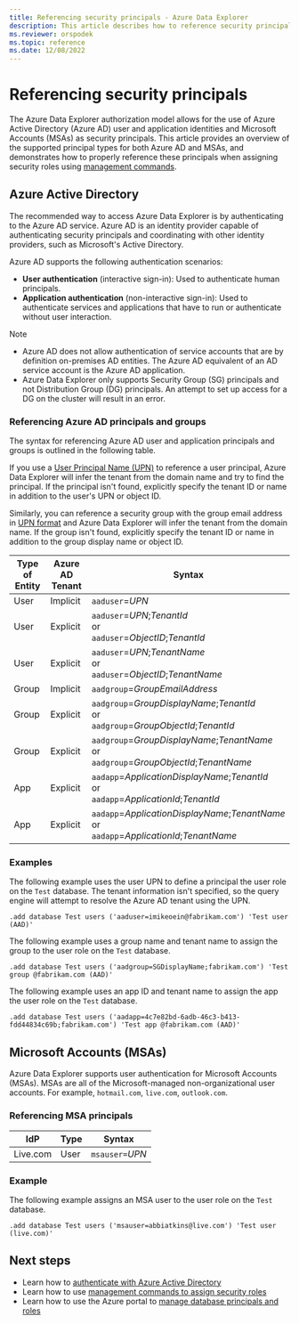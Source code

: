 ```yaml
---
title: Referencing security principals - Azure Data Explorer
description: This article describes how to reference security principals and identity providers in Azure Data Explorer.
ms.reviewer: orspodek
ms.topic: reference
ms.date: 12/08/2022
---
```

# Referencing security principals

The Azure Data Explorer authorization model allows for the use of Azure Active Directory (Azure AD) user and application identities and Microsoft Accounts (MSAs) as security principals. This article provides an overview of the supported principal types for both Azure AD and MSAs, and demonstrates how to properly reference these principals when assigning security roles using [management commands](../security-roles.md).

## Azure Active Directory

The recommended way to access Azure Data Explorer is by authenticating to the Azure AD service. Azure AD is an identity provider capable of authenticating security principals and coordinating with other identity providers, such as Microsoft's Active Directory.

Azure AD supports the following authentication scenarios:

* **User authentication** (interactive sign-in): Used to authenticate human principals.
* **Application authentication** (non-interactive sign-in): Used to authenticate services and applications that have to run or authenticate without user interaction.

> [!NOTE]
>
> * Azure AD does not allow authentication of service accounts that are by definition on-premises AD entities. The Azure AD equivalent of an AD service account is the Azure AD application.
> * Azure Data Explorer only supports Security Group (SG) principals and not Distribution Group (DG) principals. An attempt to set up access for a DG on the cluster will result in an error.

### Referencing Azure AD principals and groups

The syntax for referencing Azure AD user and application principals and groups is outlined in the following table.

If you use a [User Principal Name (UPN)](/azure/active-directory/hybrid/plan-connect-userprincipalname#what-is-userprincipalname) to reference a user principal, Azure Data Explorer will infer the tenant from the domain name and try to find the principal. If the principal isn't found, explicitly specify the tenant ID or name in addition to the user's UPN or object ID.

Similarly, you can reference a security group with the group email address in [UPN format](/azure/active-directory/hybrid/plan-connect-userprincipalname#upn-format) and Azure Data Explorer will infer the tenant from the domain name. If the group isn't found, explicitly specify the tenant ID or name in addition to the group display name or object ID.

| Type of Entity | Azure AD Tenant | Syntax |
|--|--|--|
| User | Implicit | `aaduser`=*UPN* |
| User | Explicit | `aaduser`=*UPN*;*TenantId*<br />or<br />`aaduser`=*ObjectID*;*TenantId* |
| User | Explicit |`aaduser`=*UPN*;*TenantName*<br />or<br />`aaduser`=*ObjectID*;*TenantName* |
| Group | Implicit | `aadgroup`=*GroupEmailAddress* |
| Group | Explicit | `aadgroup`=*GroupDisplayName*;*TenantId*<br />or<br />`aadgroup`=*GroupObjectId*;*TenantId* |
| Group | Explicit |`aadgroup`=*GroupDisplayName*;*TenantName*<br />or<br />`aadgroup`=*GroupObjectId*;*TenantName* |
| App | Explicit | `aadapp`=*ApplicationDisplayName*;*TenantId*<br />or<br />`aadapp`=*ApplicationId*;*TenantId*|
| App | Explicit | `aadapp`=*ApplicationDisplayName*;*TenantName*<br />or<br />`aadapp`=*ApplicationId*;*TenantName*|

### Examples

The following example uses the user UPN to define a principal the user role on the `Test` database. The tenant information isn't specified, so the query engine will attempt to resolve the Azure AD tenant using the UPN.

```kusto
.add database Test users ('aaduser=imikeoein@fabrikam.com') 'Test user (AAD)'
```

The following example uses a group name and tenant name to assign the group to the user role on the `Test` database.

```kusto
.add database Test users ('aadgroup=SGDisplayName;fabrikam.com') 'Test group @fabrikam.com (AAD)'
```

The following example uses an app ID and tenant name to assign the app the user role on the `Test` database.

```kusto
.add database Test users ('aadapp=4c7e82bd-6adb-46c3-b413-fdd44834c69b;fabrikam.com') 'Test app @fabrikam.com (AAD)'
```

## Microsoft Accounts (MSAs)

Azure Data Explorer supports user authentication for Microsoft Accounts (MSAs). MSAs are all of the Microsoft-managed non-organizational user accounts. For example, `hotmail.com`, `live.com`, `outlook.com`.

### Referencing MSA principals

| IdP | Type | Syntax |
|--|--|--|
| Live.com | User | `msauser=`*UPN* |

### Example

The following example assigns an MSA user to the user role on the `Test` database.

```kusto
.add database Test users ('msauser=abbiatkins@live.com') 'Test user (live.com)'
```

## Next steps

* Learn how to [authenticate with Azure Active Directory](how-to-authenticate-with-aad.md)
* Learn how to use [management commands to assign security roles](../security-roles.md)
* Learn how to use the Azure portal to [manage database principals and roles](../../../manage-database-permissions.md)
